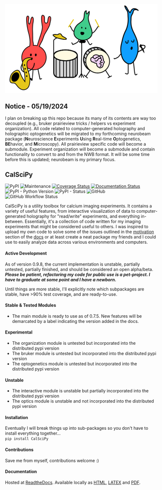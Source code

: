 ![Alt text](/docs/images/dancing_neuron_band.png?raw=true)
## Notice - 05/19/2024
I plan on breaking up this repo because its many of its contents are way too decoupled (e.g., bruker prairieview tricks / helpers vs experiment organization). All code related to computer-generated holography and holographic optogenetics will be migrated to my forthcoming neurobeam package (**N**euroscience **E**xperiments **U**sing **R**eal-time **O**ptogenetics, **BE**havior, and **M**icroscopy). All prairieview specific code will become a submodule. Experiment organization will become a submodule and contain functionality to convert to and from the NWB format. It will be some time before this is updated; neurobeam is my primary focus.

## CalSciPy      
<!-- Line 1 Badges... PyPi, Downloads, Maintained, Coverage, Documentation -->
<!-- Line 2 Badges... Python Versions, PyPi Status, License, Contributors -->
![PyPI](https://img.shields.io/pypi/v/CalSciPy)
![Maintenance](https://img.shields.io/maintenance/yes/2023)
[![Coverage Status](https://coveralls.io/repos/github/darikoneil/CalSciPy/badge.svg?branch=master)](https://coveralls.io/github/darikoneil/CalSciPy?branch=master)
[![Documentation Status](https://readthedocs.org/projects/calscipy/badge/?version=latest)](https://calscipy.readthedocs.io/en/latest/?badge=latest)
![PyPI - Python Version](https://img.shields.io/pypi/pyversions/CalSciPy?)
![PyPI - Status](https://img.shields.io/pypi/status/CalSciPy)
![GitHub](https://img.shields.io/github/license/darikoneil/CalSciPy)
![GitHub Workflow Status](https://img.shields.io/github/actions/workflow/status/darikoneil/CalSciPy/calscipy_lint_test_action.yml)

CalSciPy is a utility toolbox for calcium imaging experiments. It contains a variety of useful features, from 
interactive visualization of data to computer-generated holography for "read/write" experiments, and 
everything in-between. Essentially, it's a collection of code written for my imaging experiments that might be 
considered useful to others. I was inspired to upload my own code to solve some of the issues outlined in the [motivation](https://calscipy.readthedocs.io/en/latest/introduction__motivation.html) section of the [docs](https://calscipy.readthedocs.io/en/latest/index.html#) or at least create a neat package my friends and I could use to easily analyze data across various environments and computers.


#### Active Development
As of version 0.9.8, the current implementation is unstable, partially untested, partially finished, and should be considered an open alpha/beta. ***Please be patient, refactoring my code for public use is a pet-project. I have to graduate at some point and I have a newborn.***

Until things are more stable, I'll explicitly note which subpackages are stable, have >90% test coverage, and are ready-to-use.

#### Stable & Tested Modules
* The main module is ready to use as of 0.7.5. New features will be demarcated by a label indicating the version added in the docs.
#### Experimental
* The organization module is untested but incorporated into the distributed pypi version
* The bruker module is untested but incorporated into the distributed pypi version
* The optogenetics module is untested but incorporated into the distributed pypi version
  
#### Unstable
* The interactive module is unstable but partially incorporated into the distributed pypi version
* The optics module is unstable and not incorporated into the distributed pypi version
  
#### Installation
Eventually I will break things up into sub-packages so you don't have to install everything together...         
`pip install CalSciPy`

#### Contributions
Save me from myself, contributions welcome :)

#### Documentation
Hosted at [ReadtheDocs](https://calscipy.readthedocs.io/en/latest/index.html#).
Available locally as [HTML](https://github.com/darikoneil/CalSciPy/tree/master/docs/build/html), [LATEX](https://github.com/darikoneil/CalSciPy/tree/master/docs/build/latex) and [PDF](https://github.com/darikoneil/CalSciPy/blob/master/docs/build/pdf/calscipy.pdf).
